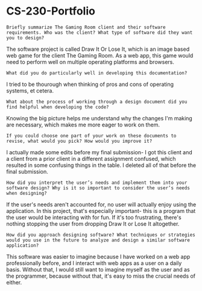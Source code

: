 # CS-230-Portfolio

    Briefly summarize The Gaming Room client and their software requirements. Who was the client? What type of software did they want you to design?
The software project is called Draw It Or Lose It, which is an image based web game for the client The Gaming Room. As a web app, this game would need to perform well on multiple operating platforms and browsers.

    What did you do particularly well in developing this documentation?
I tried to be thourough when thinking of pros and cons of operating systems, et cetera. 

    What about the process of working through a design document did you find helpful when developing the code?
Knowing the big picture helps me understand why the changes I'm making are necessary, which makes me more eager to work on them.
    
    If you could choose one part of your work on these documents to revise, what would you pick? How would you improve it?
I actually made some edits before my final submission- I got this client and a client from a prior client in a different assignment confused, which resulted in some confusing things in the table. I deleted all of that before the final submission.

    How did you interpret the user’s needs and implement them into your software design? Why is it so important to consider the user’s needs when designing?
If the user's needs aren't accounted for, no user will actually enjoy using the application. In this project, that's especially important- this is a program that the user would be interacting with for fun. If it's too frustrating, there's nothing stopping the user from dropping Draw It or Lose It altogether.
    
    How did you approach designing software? What techniques or strategies would you use in the future to analyze and design a similar software application?
This software was easier to imagine because I have worked on a web app professionally before, and I interact with web apps as a user on a daily basis. Without that, I would still want to imagine myself as the user and as the programmer, because without that, it's easy to miss the crucial needs of either.
